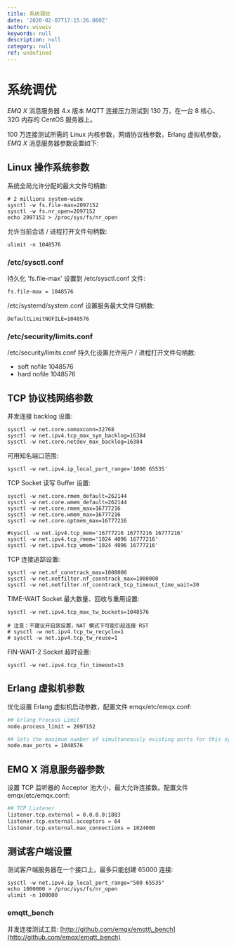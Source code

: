 ```yaml
---
title: 系统调优
date: '2020-02-07T17:15:26.000Z'
author: wivwiv
keywords: null
description: null
category: null
ref: undefined
---
```


# 系统调优

_EMQ X_ 消息服务器 4.x 版本 MQTT 连接压力测试到 130 万，在一台 8 核心、32G 内存的 CentOS 服务器上。

100 万连接测试所需的 Linux 内核参数，网络协议栈参数，Erlang 虚拟机参数， _EMQ X_ 消息服务器参数设置如下:

## Linux 操作系统参数

系统全局允许分配的最大文件句柄数:

```text
# 2 millions system-wide
sysctl -w fs.file-max=2097152
sysctl -w fs.nr_open=2097152
echo 2097152 > /proc/sys/fs/nr_open
```

允许当前会话 / 进程打开文件句柄数:

```text
ulimit -n 1048576
```

### /etc/sysctl.conf

持久化 'fs.file-max' 设置到 /etc/sysctl.conf 文件:

```text
fs.file-max = 1048576
```

/etc/systemd/system.conf 设置服务最大文件句柄数:

```text
DefaultLimitNOFILE=1048576
```

### /etc/security/limits.conf

/etc/security/limits.conf 持久化设置允许用户 / 进程打开文件句柄数:

* soft   nofile      1048576
* hard   nofile      1048576

## TCP 协议栈网络参数

并发连接 backlog 设置:

```text
sysctl -w net.core.somaxconn=32768
sysctl -w net.ipv4.tcp_max_syn_backlog=16384
sysctl -w net.core.netdev_max_backlog=16384
```

可用知名端口范围:

```text
sysctl -w net.ipv4.ip_local_port_range='1000 65535'
```

TCP Socket 读写 Buffer 设置:

```text
sysctl -w net.core.rmem_default=262144
sysctl -w net.core.wmem_default=262144
sysctl -w net.core.rmem_max=16777216
sysctl -w net.core.wmem_max=16777216
sysctl -w net.core.optmem_max=16777216

#sysctl -w net.ipv4.tcp_mem='16777216 16777216 16777216'
sysctl -w net.ipv4.tcp_rmem='1024 4096 16777216'
sysctl -w net.ipv4.tcp_wmem='1024 4096 16777216'
```

TCP 连接追踪设置:

```text
sysctl -w net.nf_conntrack_max=1000000
sysctl -w net.netfilter.nf_conntrack_max=1000000
sysctl -w net.netfilter.nf_conntrack_tcp_timeout_time_wait=30
```

TIME-WAIT Socket 最大数量、回收与重用设置:

```text
sysctl -w net.ipv4.tcp_max_tw_buckets=1048576

# 注意：不建议开启該设置，NAT 模式下可能引起连接 RST
# sysctl -w net.ipv4.tcp_tw_recycle=1
# sysctl -w net.ipv4.tcp_tw_reuse=1
```

FIN-WAIT-2 Socket 超时设置:

```text
sysctl -w net.ipv4.tcp_fin_timeout=15
```

## Erlang 虚拟机参数

优化设置 Erlang 虚拟机启动参数，配置文件 emqx/etc/emqx.conf:

```bash
## Erlang Process Limit
node.process_limit = 2097152

## Sets the maximum number of simultaneously existing ports for this system
node.max_ports = 1048576
```

## EMQ X 消息服务器参数

设置 TCP 监听器的 Acceptor 池大小，最大允许连接数。配置文件 emqx/etc/emqx.conf:

```bash
## TCP Listener
listener.tcp.external = 0.0.0.0:1883
listener.tcp.external.acceptors = 64
listener.tcp.external.max_connections = 1024000
```

## 测试客户端设置

测试客户端服务器在一个接口上，最多只能创建 65000 连接:

```text
sysctl -w net.ipv4.ip_local_port_range="500 65535"
echo 1000000 > /proc/sys/fs/nr_open
ulimit -n 100000
```

### emqtt\_bench

并发连接测试工具: [http://github.com/emqx/emqtt\_bench](http://github.com/emqx/emqtt_bench)

